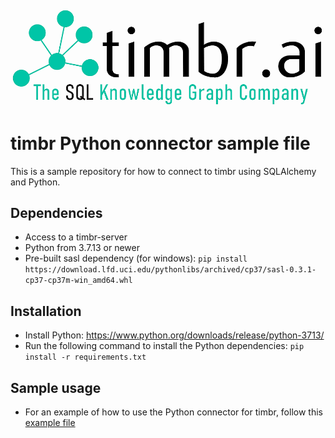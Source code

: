 ![Timbr logo description](Timbr_logo.png)

# timbr Python connector sample file
This is a sample repository for how to connect to timbr using SQLAlchemy and Python.

## Dependencies
- Access to a timbr-server
- Python from 3.7.13 or newer
- Pre-built sasl dependency (for windows): `pip install https://download.lfd.uci.edu/pythonlibs/archived/cp37/sasl-0.3.1-cp37-cp37m-win_amd64.whl`

## Installation
- Install Python: https://www.python.org/downloads/release/python-3713/
- Run the following command to install the Python dependencies: `pip install -r requirements.txt`

## Sample usage
- For an example of how to use the Python connector for timbr, follow this [example file](example.py) 
